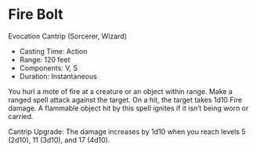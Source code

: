 # Fire Bolt
Evocation Cantrip (Sorcerer, Wizard)

- Casting Time: Action
- Range: 120 feet
- Components: V, S
- Duration: Instantaneous

You hurl a mote of fire at a creature or an object within range. Make a ranged spell attack against the target. On a hit, the target takes 1d10 Fire damage. A flammable object hit by this spell ignites if it isn’t being worn or carried.

Cantrip Upgrade: The damage increases by 1d10 when you reach levels 5 (2d10), 11 (3d10), and 17 (4d10).

